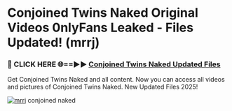 # Conjoined Twins Naked Original Videos 0nlyFans Leaked - Files Updated! (mrrj)

<h3>🔴 CLICK HERE 🌐==►► <a href="https://tinyurl.com/up5wt9bj" rel="nofollow">Conjoined Twins Naked Updated Files</a></h3>

Get Conjoined Twins Naked and all content. Now you can access all videos and pictures of Conjoined Twins Naked. New Updated Files 2025!

[![mrrj](https://i.imgur.com/ABiUzMV.gif)](https://tinyurl.com/up5wt9bj)
conjoined naked